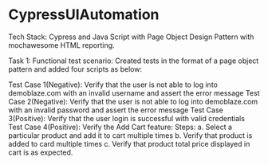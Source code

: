 # CypressUIAutomation
Tech Stack: Cypress and Java Script with Page Object Design Pattern with mochawesome HTML reporting.

Task 1: Functional test scenario: 
Created tests in the format of a page object pattern and added four scripts as below:  

Test Case 1(Negative): Verify that the user is not able to log into demoblaze.com with an invalid username and assert the error message
Test Case 2(Negative): Verify that the user is not able to log into demoblaze.com with an invalid password and assert the error message
Test Case 3(Positive): Verify that the user login is successful with valid credentials
Test Case 4(Positive): Verify the Add Cart feature:
Steps: 
  a. Select a particular product and add it to cart multiple times
  b. Verify that product is added to card multiple times
  c. Verify that product total price displayed in cart is as expected.

